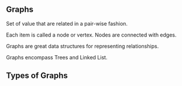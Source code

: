 ## Graphs

Set of value that are related in a pair-wise fashion.

Each item is called a node or vertex.
Nodes are connected with edges.

Graphs are great data structures for representing relationships.

Graphs encompass Trees and Linked List.

## Types of Graphs
